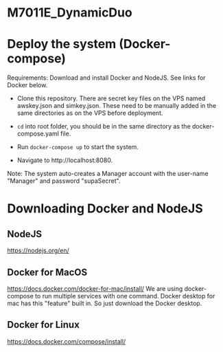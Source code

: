 # M7011E_DynamicDuo



# Deploy the system (Docker-compose)
Requirements: Download and install Docker and NodeJS. See links for Docker below.

 - Clone this repository. 
There are secret key files on the VPS named awskey.json and simkey.json. These need to be manually added in the same directories as on the VPS before deployment.

 - `cd` into root folder, you should be in the same directory as the docker-compose.yaml file.
 - Run `docker-compose up` to start the system.
 - Navigate to http://localhost:8080.
 
Note: The system auto-creates a Manager account with the user-name "Manager" and password "supaSecret".

# Downloading Docker and NodeJS

## NodeJS 
https://nodejs.org/en/

## Docker for MacOS
https://docs.docker.com/docker-for-mac/install/
We are using docker-compose to run multiple services with one command. Docker desktop for mac has this "feature" built in. So just download the Docker desktop.

## Docker for Linux
https://docs.docker.com/compose/install/
